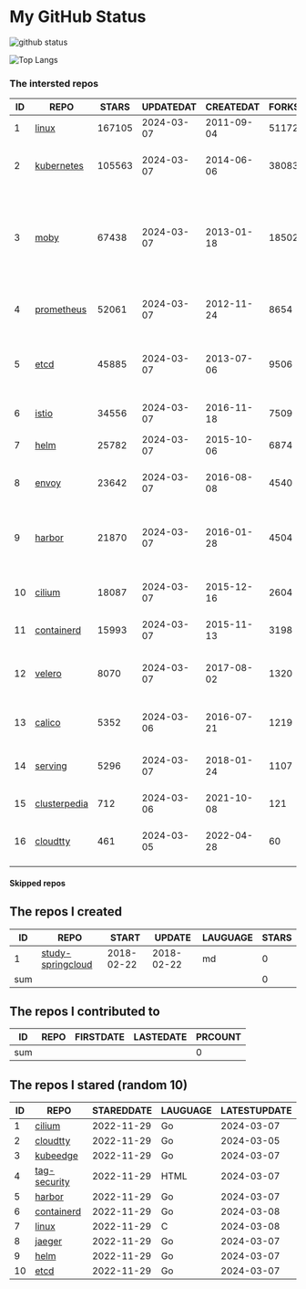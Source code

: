 # My GitHub Status

<img src="https://github-readme-stats-1.yihong0618.vercel.app/api?username=daoqingniu&show_icons=true&&&hide_title=true&count_private=true" alt="github status" />

![Top Langs](https://github-readme-stats-1.yihong0618.vercel.app/api/top-langs/?username=daoqingniu&layout=compact)

<!--START_SECTION:github_repos-->
### The intersted repos
| ID |                              REPO                               | STARS  | UPDATEDAT  | CREATEDAT  | FORKSCOUNT |                                                DESCRIPTIONS                                                |
|----|-----------------------------------------------------------------|--------|------------|------------|------------|------------------------------------------------------------------------------------------------------------|
|  1 | [linux](https://github.com/torvalds/linux)                      | 167105 | 2024-03-07 | 2011-09-04 |      51172 | Linux kernel source tree                                                                                   |
|  2 | [kubernetes](https://github.com/kubernetes/kubernetes)          | 105563 | 2024-03-07 | 2014-06-06 |      38083 | Production-Grade Container Scheduling and Management                                                       |
|  3 | [moby](https://github.com/moby/moby)                            |  67438 | 2024-03-07 | 2013-01-18 |      18502 | The Moby Project - a collaborative project for the container ecosystem to assemble container-based systems |
|  4 | [prometheus](https://github.com/prometheus/prometheus)          |  52061 | 2024-03-07 | 2012-11-24 |       8654 | The Prometheus monitoring system and time series database.                                                 |
|  5 | [etcd](https://github.com/etcd-io/etcd)                         |  45885 | 2024-03-07 | 2013-07-06 |       9506 | Distributed reliable key-value store for the most critical data of a distributed system                    |
|  6 | [istio](https://github.com/istio/istio)                         |  34556 | 2024-03-07 | 2016-11-18 |       7509 | Connect, secure, control, and observe services.                                                            |
|  7 | [helm](https://github.com/helm/helm)                            |  25782 | 2024-03-07 | 2015-10-06 |       6874 | The Kubernetes Package Manager                                                                             |
|  8 | [envoy](https://github.com/envoyproxy/envoy)                    |  23642 | 2024-03-07 | 2016-08-08 |       4540 | Cloud-native high-performance edge/middle/service proxy                                                    |
|  9 | [harbor](https://github.com/goharbor/harbor)                    |  21870 | 2024-03-07 | 2016-01-28 |       4504 | An open source trusted cloud native registry project that stores, signs, and scans content.                |
| 10 | [cilium](https://github.com/cilium/cilium)                      |  18087 | 2024-03-07 | 2015-12-16 |       2604 | eBPF-based Networking, Security, and Observability                                                         |
| 11 | [containerd](https://github.com/containerd/containerd)          |  15993 | 2024-03-07 | 2015-11-13 |       3198 | An open and reliable container runtime                                                                     |
| 12 | [velero](https://github.com/vmware-tanzu/velero)                |   8070 | 2024-03-07 | 2017-08-02 |       1320 | Backup and migrate Kubernetes applications and their persistent volumes                                    |
| 13 | [calico](https://github.com/projectcalico/calico)               |   5352 | 2024-03-06 | 2016-07-21 |       1219 | Cloud native networking and network security                                                               |
| 14 | [serving](https://github.com/knative/serving)                   |   5296 | 2024-03-07 | 2018-01-24 |       1107 | Kubernetes-based, scale-to-zero, request-driven compute                                                    |
| 15 | [clusterpedia](https://github.com/clusterpedia-io/clusterpedia) |    712 | 2024-03-06 | 2021-10-08 |        121 | The Encyclopedia of Kubernetes clusters                                                                    |
| 16 | [cloudtty](https://github.com/cloudtty/cloudtty)                |    461 | 2024-03-05 | 2022-04-28 |         60 | A Friendly Kubernetes CloudShell (Web Terminal) !                                                          |



#### Skipped repos
<!--END_SECTION:github_repos-->

<!--START_SECTION:my_github-->
## The repos I created
| ID  |                                 REPO                                 |   START    |   UPDATE   | LAUGUAGE | STARS |
|-----|----------------------------------------------------------------------|------------|------------|----------|-------|
|   1 | [study-springcloud](https://github.com/daoqingniu/study-springcloud) | 2018-02-22 | 2018-02-22 | md       |     0 |
| sum |                                                                      |            |            |          |     0 |

## The repos I contributed to
| ID  | REPO | FIRSTDATE | LASTEDATE | PRCOUNT |
|-----|------|-----------|-----------|---------|
| sum |      |           |           |       0 |

## The repos I stared (random 10)
| ID |                          REPO                          | STAREDDATE | LAUGUAGE | LATESTUPDATE |
|----|--------------------------------------------------------|------------|----------|--------------|
|  1 | [cilium](https://github.com/cilium/cilium)             | 2022-11-29 | Go       | 2024-03-07   |
|  2 | [cloudtty](https://github.com/cloudtty/cloudtty)       | 2022-11-29 | Go       | 2024-03-05   |
|  3 | [kubeedge](https://github.com/kubeedge/kubeedge)       | 2022-11-29 | Go       | 2024-03-07   |
|  4 | [tag-security](https://github.com/cncf/tag-security)   | 2022-11-29 | HTML     | 2024-03-07   |
|  5 | [harbor](https://github.com/goharbor/harbor)           | 2022-11-29 | Go       | 2024-03-07   |
|  6 | [containerd](https://github.com/containerd/containerd) | 2022-11-29 | Go       | 2024-03-08   |
|  7 | [linux](https://github.com/torvalds/linux)             | 2022-11-29 | C        | 2024-03-08   |
|  8 | [jaeger](https://github.com/jaegertracing/jaeger)      | 2022-11-29 | Go       | 2024-03-07   |
|  9 | [helm](https://github.com/helm/helm)                   | 2022-11-29 | Go       | 2024-03-07   |
| 10 | [etcd](https://github.com/etcd-io/etcd)                | 2022-11-29 | Go       | 2024-03-07   |

<!--END_SECTION:my_github-->
